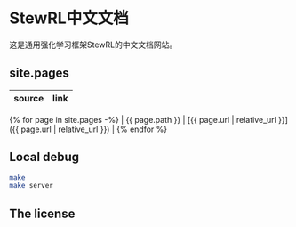 # StewRL中文文档

这是通用强化学习框架StewRL的中文文档网站。

## site.pages

<!-- prettier-ignore-start -->

| source          | link                                                           |
| --------------- | -------------------------------------------------------------- |
{% for page in site.pages -%}
| {{ page.path }} | [{{ page.url | relative_url }}]({{ page.url | relative_url }}) |
{% endfor %}

<!-- prettier-ignore-end -->


## Local debug

```sh
make
make server
```

## The license




